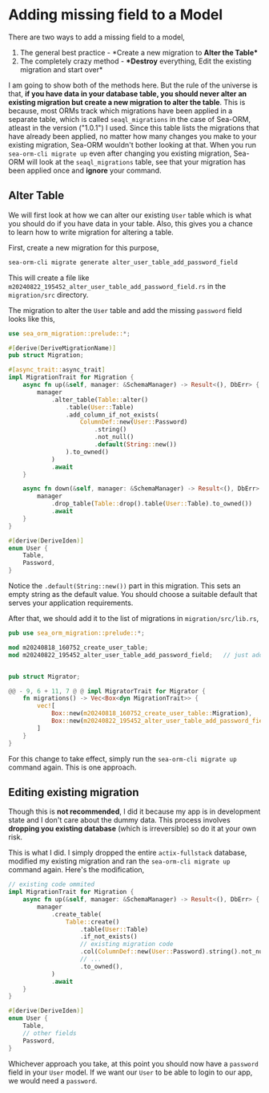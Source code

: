 # Adding missing field to a Model

There are two ways to add a missing field to a model,

1. The general best practice - \*Create a new migration to **Alter the Table\***
2. The completely crazy method - **\*Destroy** everything, Edit the existing migration and start over\*

I am going to show both of the methods here. But the rule of the universe is that, **if you have data in your database
table, you should never alter an existing migration but create a new migration to alter the table**. This is because,
most ORMs track which migrations have been applied in a separate table, which is called `seaql_migrations` in the case
of Sea-ORM, atleast in the version ("1.0.1") I used. Since this table lists the migrations that have already been
applied, no matter how many changes you make to your existing migration, Sea-ORM wouldn't bother looking at that. When
you run `sea-orm-cli migrate up` even after changing you existing migration, Sea-ORM will look at the `seaql_migrations`
table, see that your migration has been applied once and **ignore** your command.

## Alter Table

We will first look at how we can alter our existing `User` table which is what you should do if you have data in your
table. Also, this gives you a chance to learn how to write migration for altering a table.

First, create a new migration for this purpose,

```bash
sea-orm-cli migrate generate alter_user_table_add_password_field
```

This will create a file like `m20240822_195452_alter_user_table_add_password_field.rs` in the `migration/src` directory.

The migration to alter the `User` table and add the missing `password` field looks like this,

```rust
use sea_orm_migration::prelude::*;

#[derive(DeriveMigrationName)]
pub struct Migration;

#[async_trait::async_trait]
impl MigrationTrait for Migration {
    async fn up(&self, manager: &SchemaManager) -> Result<(), DbErr> {
        manager
            .alter_table(Table::alter()
                .table(User::Table)
                .add_column_if_not_exists(
                    ColumnDef::new(User::Password)
                        .string()
                        .not_null()
                        .default(String::new())
                ).to_owned()
            )
            .await
    }

    async fn down(&self, manager: &SchemaManager) -> Result<(), DbErr> {
        manager
            .drop_table(Table::drop().table(User::Table).to_owned())
            .await
    }
}

#[derive(DeriveIden)]
enum User {
    Table,
    Password,
}
```

Notice the `.default(String::new())` part in this migration. This sets an empty string as the default value. You should
choose a suitable default that serves your application requirements.

After that, we should add it to the list of migrations in `migration/src/lib.rs`,

```rust
pub use sea_orm_migration::prelude::*;

mod m20240818_160752_create_user_table;
mod m20240822_195452_alter_user_table_add_password_field;   // just added


pub struct Migrator;

@@ - 9, 6 + 11, 7 @ @ impl MigratorTrait for Migrator {
    fn migrations() -> Vec<Box<dyn MigrationTrait>> {
        vec![
            Box::new(m20240818_160752_create_user_table::Migration),
            Box::new(m20240822_195452_alter_user_table_add_password_field::Migration)   // just added
        ]
    }
}
```

For this change to take effect, simply run the `sea-orm-cli migrate up` command again. This is one approach.

## Editing existing migration

Though this is **not recommended**, I did it because my app is in development state and I don't care about the dummy
data. This process involves **dropping you existing database** (which is irreversible) so do it at your own risk.

This is what I did. I simply dropped the entire `actix-fullstack` database, modified my existing migration and ran the
`sea-orm-cli migrate up` command again. Here's the modification,

```rust
// existing code ommited
impl MigrationTrait for Migration {
    async fn up(&self, manager: &SchemaManager) -> Result<(), DbErr> {
        manager
            .create_table(
                Table::create()
                    .table(User::Table)
                    .if_not_exists()
                    // existing migration code
                    .col(ColumnDef::new(User::Password).string().not_null())
                    // ...
                    .to_owned(),
            )
            .await
    }
}

#[derive(DeriveIden)]
enum User {
    Table,
    // other fields
    Password,
}
```

Whichever approach you take, at this point you should now have a `password` field in your `User` model. If we want our
`User` to be able to login to our app, we would need a `password`.
